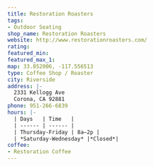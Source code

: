 ```yaml
---
title: Restoration Roasters
tags:
- Outdoor Seating
shop_name: Restoration Roasters
website: http://www.restorationroasters.com/
rating: 
featured_min: 
featured_max_1: 
map: 33.852006, -117.556513
type: Coffee Shop / Roaster
city: Riverside
address: |-
  2331 Kellogg Ave
  Corona, CA 92881
phone: 951-266-6839
hours: |-
  | Days   | Time   |
  | ------ | ------ |
  | Thursday-Friday | 8a–2p |
  | *Saturday-Wednesday* |*Closed*|
coffee:
- Restoration Coffee
---
```


